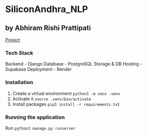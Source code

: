 # SiliconAndhra_NLP
## by Abhiram Rishi Prattipati

[Project](https://siliconandhra-nlp.onrender.com/)

### Tech Stack
Backend - Django
Database - PostgreSQL
Storage & DB Hosting - Supabase
Deployment - Render 


### Installation
1. Create a virtual environment `python3 -m venv .venv`
2. Activate it `source .venv/bin/activate`
2. Install packages `pip3 install -r requirements.txt`

### Running the application
Run `python3 manage.py runserver`

